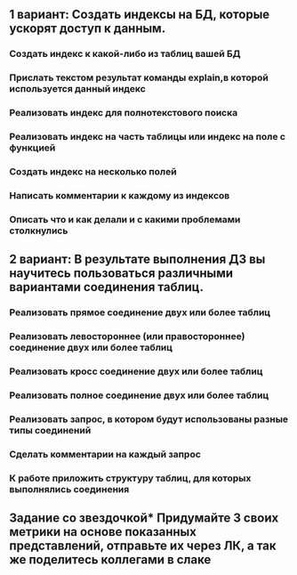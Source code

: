 ## 1 вариант: Создать индексы на БД, которые ускорят доступ к данным.

### Создать индекс к какой-либо из таблиц вашей БД
### Прислать текстом результат команды explain,в которой используется данный индекс
### Реализовать индекс для полнотекстового поиска
### Реализовать индекс на часть таблицы или индекс на поле с функцией
### Создать индекс на несколько полей
### Написать комментарии к каждому из индексов
### Описать что и как делали и с какими проблемами столкнулись

## 2 вариант: В результате выполнения ДЗ вы научитесь пользоваться различными вариантами соединения таблиц.

### Реализовать прямое соединение двух или более таблиц
### Реализовать левостороннее (или правостороннее) соединение двух или более таблиц
### Реализовать кросс соединение двух или более таблиц
### Реализовать полное соединение двух или более таблиц
### Реализовать запрос, в котором будут использованы разные типы соединений
### Сделать комментарии на каждый запрос
### К работе приложить структуру таблиц, для которых выполнялись соединения

## Задание со звездочкой* Придумайте 3 своих метрики на основе показанных представлений, отправьте их через ЛК, а так же поделитесь коллегами в слаке

